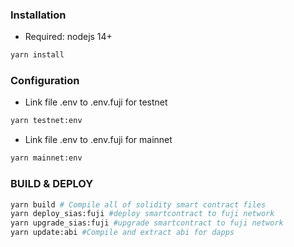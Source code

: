 ### Installation
- Required: nodejs 14+

```bash
yarn install
```

### Configuration
- Link file .env to .env.fuji for testnet

```bash
yarn testnet:env
```

- Link file .env to .env.fuji for mainnet
```bash
yarn mainnet:env
```


### BUILD & DEPLOY

```bash
yarn build # Compile all of solidity smart contract files
yarn deploy_sias:fuji #deploy smartcontract to fuji network
yarn upgrade_sias:fuji #upgrade smartcontract to fuji network
yarn update:abi #Compile and extract abi for dapps
```